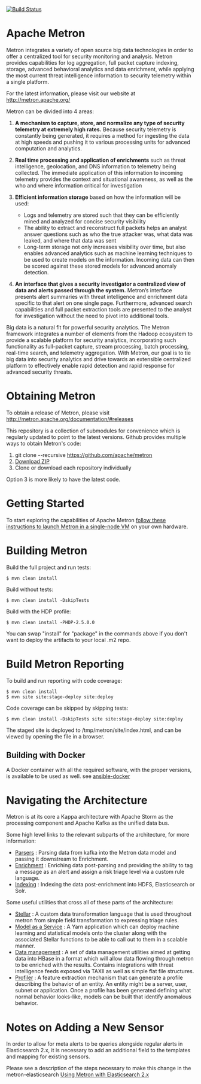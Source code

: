 <!--
Licensed to the Apache Software Foundation (ASF) under one
or more contributor license agreements.  See the NOTICE file
distributed with this work for additional information
regarding copyright ownership.  The ASF licenses this file
to you under the Apache License, Version 2.0 (the
"License"); you may not use this file except in compliance
with the License.  You may obtain a copy of the License at

    http://www.apache.org/licenses/LICENSE-2.0

Unless required by applicable law or agreed to in writing, software
distributed under the License is distributed on an "AS IS" BASIS,
WITHOUT WARRANTIES OR CONDITIONS OF ANY KIND, either express or implied.
See the License for the specific language governing permissions and
limitations under the License.
-->
[![Build Status](https://travis-ci.org/apache/metron.svg?branch=master)](https://travis-ci.org/apache/metron)

# Apache Metron

Metron integrates a variety of open source big data technologies in order
to offer a centralized tool for security monitoring and analysis. Metron
provides capabilities for log aggregation, full packet capture indexing,
storage, advanced behavioral analytics and data enrichment, while applying
the most current threat intelligence information to security telemetry
within a single platform.

For the latest information, please visit our website at http://metron.apache.org/

Metron can be divided into 4 areas:

1. **A mechanism to capture, store, and normalize any type of security
telemetry at extremely high rates.**  Because security telemetry is constantly
being generated, it requires a method for ingesting the data at high speeds
and pushing it to various processing units for advanced computation and analytics.  

2. **Real time processing and application of enrichments** such as threat
intelligence, geolocation, and DNS information to telemetry being collected.
The immediate application of this information to incoming telemetry provides
the context and situational awareness, as well as the who and where
information critical for investigation

3. **Efficient information storage** based on how the information will be used:
   - Logs and telemetry are stored such that they can be efficiently mined and
analyzed for concise security visibility
   - The ability to extract and reconstruct full packets helps an analyst answer
questions such as who the true attacker was, what data was leaked, and where
that data was sent
   - Long-term storage not only increases visibility over time, but also enables
advanced analytics such as machine learning techniques to be used to create
models on the information.  Incoming data can then be scored against these
stored models for advanced anomaly detection.  

4. **An interface that gives a security investigator a centralized view of data
and alerts passed through the system.**  Metron’s interface presents alert
summaries with threat intelligence and enrichment data specific to that alert
on one single page.  Furthermore, advanced search capabilities and full packet
extraction tools are presented to the analyst for investigation without the
need to pivot into additional tools.   

Big data is a natural fit for powerful security analytics. The Metron
framework integrates a number of elements from the Hadoop ecosystem to provide
a scalable platform for security analytics, incorporating such functionality as
full-packet capture, stream processing, batch processing, real-time search, and
telemetry aggregation.  With Metron, our goal is to tie big data into security
analytics and drive towards an extensible centralized platform to effectively
enable rapid detection and rapid response for advanced security threats.  

# Obtaining Metron

To obtain a release of Metron, please visit http://metron.apache.org/documentation/#releases

This repository is a collection of submodules for convenience which is regularly
updated to point to the latest versions. Github provides multiple ways to obtain
Metron's code:

1. git clone --recursive https://github.com/apache/metron
2. [Download ZIP](https://github.com/apache/metron/archive/master.zip)
3. Clone or download each repository individually

Option 3 is more likely to have the latest code.

# Getting Started

To start exploring the capabilities of Apache Metron [follow these instructions to launch Metron in a single-node VM](metron-deployment/development/centos6) on your own hardware.  

# Building Metron

Build the full project and run tests:
```
$ mvn clean install
```

Build without tests:
```
$ mvn clean install -DskipTests
```

Build with the HDP profile:
```
$ mvn clean install -PHDP-2.5.0.0
```

You can swap "install" for "package" in the commands above if you don't want to deploy the artifacts to your local .m2 repo.


# Build Metron Reporting

To build and run reporting with code coverage:
```
$ mvn clean install
$ mvn site site:stage-deploy site:deploy
```

Code coverage can be skipped by skipping tests:
```
$ mvn clean install -DskipTests site site:stage-deploy site:deploy
```

The staged site is deployed to /tmp/metron/site/index.html, and can be viewed by opening the file in a browser.

## Building with Docker

A Docker container with all the required software, with the proper versions, is available to be used as well.
see [ansible-docker](metron-deployment/packaging/docker/ansible-docker)

# Navigating the Architecture

Metron is at its core a Kappa architecture with Apache Storm as the processing
component and Apache Kafka as the unified data bus.

Some high level links to the relevant subparts of the architecture, for
more information:
* [Parsers](metron-platform/metron-parsers-common) : Parsing data from kafka into the Metron data model and passing it downstream to Enrichment.  
* [Enrichment](metron-platform/metron-enrichment) : Enriching data post-parsing and providing the ability to tag a message as an alert and assign a risk triage level via a custom rule language.
* [Indexing](metron-platform/metron-indexing) : Indexing the data post-enrichment into HDFS, Elasticsearch or Solr.

Some useful utilities that cross all of these parts of the architecture:
* [Stellar](metron-platform/metron-common) : A custom data transformation language that is used throughout metron from simple field transformation to expressing triage rules.
* [Model as a Service](metron-analytics/metron-maas-service) : A Yarn application which can deploy machine learning and statistical models onto the cluster along with the associated Stellar functions to be able to call out to them in a scalable manner.
* [Data management](metron-platform/metron-data-management) : A set of data management utilities aimed at getting data into HBase in a format which will allow data flowing through metron to be enriched with the results.  Contains integrations with threat intelligence feeds exposed via TAXII as well as simple flat file structures.
* [Profiler](metron-analytics/metron-profiler-common) : A feature extraction mechanism that can generate a profile describing the behavior of an entity. An entity might be a server, user, subnet or application. Once a profile has been generated defining what normal behavior looks-like, models can be built that identify anomalous behavior.

# Notes on Adding a New Sensor
In order to allow for meta alerts to be queries alongside regular alerts in Elasticsearch 2.x,
it is necessary to add an additional field to the templates and mapping for existing sensors.

Please see a description of the steps necessary to make this change in the metron-elasticsearch [Using Metron with Elasticsearch 2.x](./metron-platform/metron-elasticsearch#using-metron-with-elasticsearch-2x)
